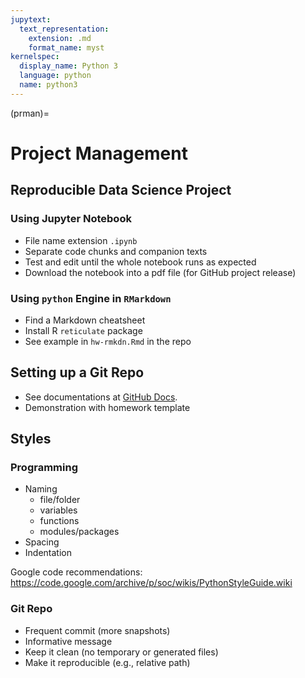 ```yaml
---
jupytext:
  text_representation:
    extension: .md
    format_name: myst
kernelspec:
  display_name: Python 3
  language: python
  name: python3
---
```


(prman)=

# Project Management

## Reproducible Data Science Project

### Using Jupyter Notebook
+ File name extension `.ipynb`
+ Separate code chunks and companion texts
+ Test and edit until the whole notebook runs as expected
+ Download the notebook into a pdf file (for GitHub project release)

###  Using `python` Engine in `RMarkdown`
+ Find a Markdown cheatsheet
+ Install R `reticulate` package
+ See example in `hw-rmkdn.Rmd` in the repo


## Setting up a Git Repo

+ See documentations at [GitHub Docs](https://docs.github.com/).
+ Demonstration with homework template

## Styles

### Programming

+ Naming
    - file/folder
    - variables
    - functions
    - modules/packages
+ Spacing
+ Indentation

Google code recommendations:
<https://code.google.com/archive/p/soc/wikis/PythonStyleGuide.wiki>

### Git Repo

+ Frequent commit (more snapshots)
+ Informative message
+ Keep it clean (no temporary or generated files)
+ Make it reproducible (e.g., relative path)
